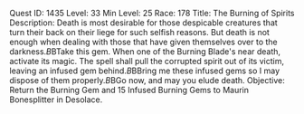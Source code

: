 Quest ID: 1435
Level: 33
Min Level: 25
Race: 178
Title: The Burning of Spirits
Description: Death is most desirable for those despicable creatures that turn their back on their liege for such selfish reasons. But death is not enough when dealing with those that have given themselves over to the darkness.$B$BTake this gem. When one of the Burning Blade's near death, activate its magic. The spell shall pull the corrupted spirit out of its victim, leaving an infused gem behind.$B$BBring me these infused gems so I may dispose of them properly.$B$BGo now, and may you elude death.
Objective: Return the Burning Gem and 15 Infused Burning Gems to Maurin Bonesplitter in Desolace.
